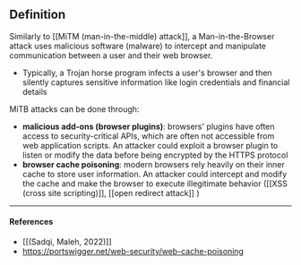 ## Definition

Similarly to [[MiTM (man-in-the-middle) attack]], a Man-in-the-Browser attack uses malicious software (malware) to intercept and manipulate communication between a user and their web browser.
- Typically, a Trojan horse program infects a user's browser and then silently captures sensitive information like login credentials and financial details

MiTB attacks can be done through:
- **malicious add-ons (browser plugins)**: browsers' plugins have often access to security-critical APIs, which are often not accessible from web application scripts. An attacker could exploit a browser plugin to listen or modify the data before being encrypted by the HTTPS protocol
- **browser cache poisoning**: modern browsers rely heavily on their inner cache to store user information. An attacker could intercept and modify the cache and make the browser to execute illegitimate behavior ([[XSS (cross site scripting)]], [[open redirect attack]] )


---
#### References
- [[(Sadqi, Maleh, 2022)]]
- https://portswigger.net/web-security/web-cache-poisoning